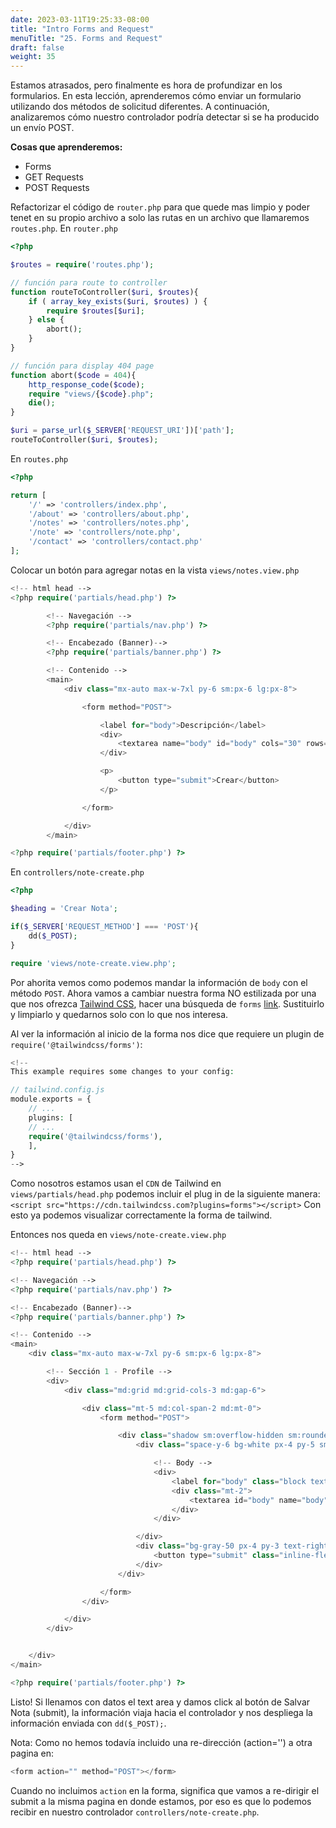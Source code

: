 ```yaml
---
date: 2023-03-11T19:25:33-08:00
title: "Intro Forms and Request"
menuTitle: "25. Forms and Request"
draft: false
weight: 35
---
```


Estamos atrasados, pero finalmente es hora de profundizar en los formularios. En esta lección, aprenderemos cómo enviar un formulario utilizando dos métodos de solicitud diferentes. A continuación, analizaremos cómo nuestro controlador podría detectar si se ha producido un envío POST.

**Cosas que aprenderemos:**
- Forms
- GET Requests
- POST Requests

Refactorizar el código de `router.php` para que quede mas limpio y poder tenet en su propio archivo a solo las rutas en un archivo que llamaremos `routes.php`. 
En `router.php`
```php
<?php 

$routes = require('routes.php');

// función para route to controller
function routeToController($uri, $routes){
    if ( array_key_exists($uri, $routes) ) {
        require $routes[$uri];
    } else {
        abort();
    }
}

// función para display 404 page 
function abort($code = 404){
    http_response_code($code);
    require "views/{$code}.php";
    die();
}

$uri = parse_url($_SERVER['REQUEST_URI'])['path'];
routeToController($uri, $routes);
```
En `routes.php`
```php
<?php 

return [
    '/' => 'controllers/index.php',
    '/about' => 'controllers/about.php',
    '/notes' => 'controllers/notes.php',
    '/note' => 'controllers/note.php',
    '/contact' => 'controllers/contact.php'
];
```

Colocar un botón para agregar notas en la vista `views/notes.view.php`
```php
<!-- html head -->
<?php require('partials/head.php') ?>

        <!-- Navegación -->
        <?php require('partials/nav.php') ?>

        <!-- Encabezado (Banner)-->
        <?php require('partials/banner.php') ?>

        <!-- Contenido -->
        <main>
            <div class="mx-auto max-w-7xl py-6 sm:px-6 lg:px-8">

                <form method="POST">

                    <label for="body">Descripción</label>
                    <div>
                        <textarea name="body" id="body" cols="30" rows="10"></textarea>
                    </div>

                    <p>
                        <button type="submit">Crear</button>
                    </p>

                </form>

            </div>
        </main>

<?php require('partials/footer.php') ?>
```
En `controllers/note-create.php`
```php
<?php 

$heading = 'Crear Nota';

if($_SERVER['REQUEST_METHOD'] === 'POST'){
    dd($_POST);
}

require 'views/note-create.view.php';
```
Por ahorita vemos como podemos mandar la información de `body` con el método `POST`.
Ahora vamos a cambiar nuestra forma NO estilizada por una que nos ofrezca [Tailwind CSS](https://tailwindui.com), hacer una búsqueda de `forms` [link](https://tailwindui.com/components/application-ui/forms/form-layouts).
Sustituirlo y limpiarlo y quedarnos solo con lo que nos interesa.

Al ver la información al inicio de la forma nos dice que requiere un plugin de `require('@tailwindcss/forms')`:
```php
<!--
This example requires some changes to your config:

// tailwind.config.js
module.exports = {
	// ...
	plugins: [
	// ...
	require('@tailwindcss/forms'),
	],
}
-->
```
Como nosotros estamos usan el `CDN` de Tailwind en `views/partials/head.php` podemos incluir el plug in de la siguiente manera:
`<script src="https://cdn.tailwindcss.com?plugins=forms"></script>`
Con esto ya podemos visualizar correctamente la forma de tailwind.

Entonces nos queda en `views/note-create.view.php`
```php
<!-- html head -->
<?php require('partials/head.php') ?>

<!-- Navegación -->
<?php require('partials/nav.php') ?>

<!-- Encabezado (Banner)-->
<?php require('partials/banner.php') ?>

<!-- Contenido -->
<main>
    <div class="mx-auto max-w-7xl py-6 sm:px-6 lg:px-8">

        <!-- Sección 1 - Profile -->
        <div>
            <div class="md:grid md:grid-cols-3 md:gap-6">

                <div class="mt-5 md:col-span-2 md:mt-0">
                    <form method="POST">

                        <div class="shadow sm:overflow-hidden sm:rounded-md">
                            <div class="space-y-6 bg-white px-4 py-5 sm:p-6">

                                <!-- Body -->
                                <div>
                                    <label for="body" class="block text-sm font-medium leading-6 text-gray-900">Body</label>
                                    <div class="mt-2">
                                        <textarea id="body" name="body" rows="3" class="mt-1 block w-full rounded-md border-0 text-gray-900 shadow-sm ring-1 ring-inset ring-gray-300 placeholder:text-gray-400 focus:ring-2 focus:ring-inset focus:ring-indigo-600 sm:py-1.5 sm:text-sm sm:leading-6" placeholder="Aquí una idea para tu nota! ..."></textarea>
                                    </div>
                                </div>

                            </div>
                            <div class="bg-gray-50 px-4 py-3 text-right sm:px-6">
                                <button type="submit" class="inline-flex justify-center rounded-md bg-indigo-600 py-2 px-3 text-sm font-semibold text-white shadow-sm hover:bg-indigo-500 focus-visible:outline focus-visible:outline-2 focus-visible:outline-offset-2 focus-visible:outline-indigo-500">Salvar Nota</button>
                            </div>
                        </div>

                    </form>
                </div>

            </div>
        </div>


    </div>
</main>

<?php require('partials/footer.php') ?>
```
Listo!
Si llenamos con datos el text area y damos click al botón de Salvar Nota (submit), la información viaja hacia el controlador y nos despliega la información enviada con `dd($_POST);`.

Nota: Como no hemos todavía incluido una re-dirección (action='') a otra pagina en:
```php
<form action="" method="POST"></form>
```
Cuando no incluimos `action` en la forma, significa que vamos a re-dirigir el submit a la misma pagina en donde estamos, por eso es que lo podemos recibir en nuestro controlador `controllers/note-create.php`.


